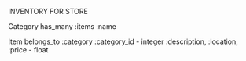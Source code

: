 INVENTORY FOR STORE

Category
has_many :items
:name

Item
belongs_to :category
:category_id - integer
:description, :location, :price - float
